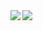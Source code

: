<a href="https://github.com/anuraghazra/github-readme-stats">
  <img align="left" src="https://github-readme-stats.vercel.app/api?username=hasegawa-tomoki&count_private=true&show_icons=true" />
</a>
<a href="https://github.com/anuraghazra/github-readme-stats">
  <img align="left" src="https://github-readme-stats.vercel.app/api/top-langs/?username=hasegawa-tomoki" />
</a>
